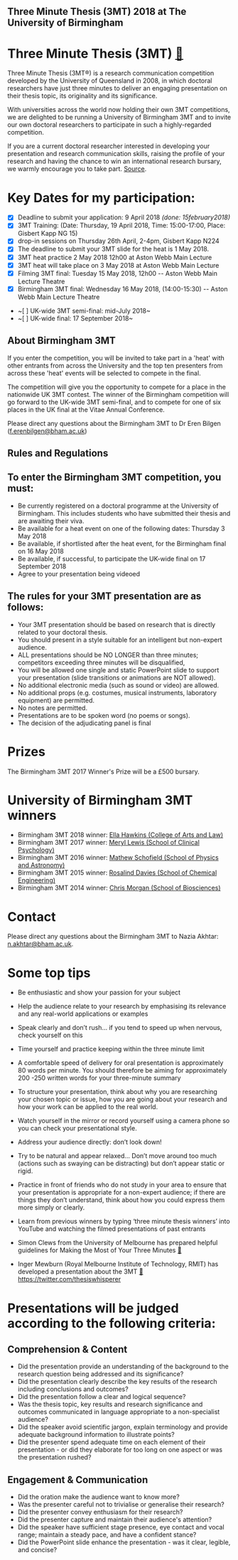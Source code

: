 Three Minute Thesis (3MT) 2018 at The University of Birmingham
---




# Three Minute Thesis (3MT) [:link:](https://intranet.birmingham.ac.uk/as/studentservices/graduateschool/eventinfo/3MT.aspx)

Three Minute Thesis (3MT®) is a research communication competition developed 
by the University of Queensland in 2008, in which doctoral researchers have 
just three minutes to deliver an engaging presentation on their thesis topic,
its originality and its significance.

With universities across the world now holding their own 3MT competitions, 
we are delighted to be running a University of Birmingham 3MT and to invite 
our own doctoral researchers to participate in such a highly-regarded 
competition.

If you are a current doctoral researcher interested in developing your 
presentation and research communication skills, raising the profile of your 
research and having the chance to win an international research bursary, 
we warmly encourage you to take part. [Source](https://intranet.birmingham.ac.uk/as/studentservices/graduateschool/eventinfo/3MT.aspx).


# Key Dates for my participation:
* [x] Deadline to submit your application: 9 April 2018  _(done: 15february2018)_
* [x] 3MT Training: (Date: Thursday, 19 April 2018, Time: 15:00-17:00, Place: Gisbert Kapp NG 15)
* [x] drop-in sessions on Thursday 26th April, 2-4pm, Gisbert Kapp N224
* [x] The deadline to submit your 3MT slide for the heat is 1 May 2018.
* [x] 3MT heat practice 2 May 2018 12h00 at Aston Webb Main Lecture
* [x] 3MT heat will take place on 3 May 2018 at Aston Webb Main Lecture
* [x] Filming 3MT final: Tuesday 15 May 2018, 12h00 -- Aston Webb Main Lecture Theatre
* [x] Birmingham 3MT final: Wednesday 16 May 2018, (14:00-15:30) --  Aston Webb Main Lecture Theatre
* ~[ ] UK-wide 3MT semi-final: mid-July 2018~
* ~[ ] UK-wide final: 17 September 2018~

## About Birmingham 3MT

If you enter the competition, you will be invited to take part in a 'heat' 
with other entrants from across the University and the top ten presenters 
from across these 'heat' events will be selected to compete in the final.

The competition will give you the opportunity to compete for a place in 
the nationwide UK 3MT contest. The winner of the Birmingham competition 
will go forward to the UK-wide 3MT semi-final, and to compete for 
one of six places in the UK final at the Vitae Annual Conference.

Please direct any questions about the Birmingham 3MT to Dr Eren Bilgen (f.erenbilgen@bham.ac.uk)


## Rules and Regulations

## To enter the Birmingham 3MT competition, you must:

* Be currently registered on a doctoral programme at the University of 
Birmingham. This includes students who have submitted their thesis and 
are awaiting their viva.
* Be available for a heat event on one of the following dates: 
 Thursday 3 May 2018
* Be available, if shortlisted after the heat event, for the Birmingham 
 final on 16 May 2018
* Be available, if successful, to participate the UK-wide final on 
 17 September 2018
* Agree to your presentation being videoed


## The rules for your 3MT presentation are as follows:

* Your 3MT presentation should be based on research that is directly related to your doctoral thesis.
* You should present in a style suitable for an intelligent but non-expert audience.
* ALL presentations should be NO LONGER than three minutes; 
competitors exceeding three minutes will be disqualified,
* You will be allowed one single and static PowerPoint slide to support 
your presentation (slide transitions or animations are NOT allowed).
* No additional electronic media (such as sound or video) are allowed.
* No additional props (e.g. costumes, musical instruments, laboratory equipment) are permitted.
* No notes are permitted.
* Presentations are to be spoken word (no poems or songs).
* The decision of the adjudicating panel is final


# Prizes 

The Birmingham 3MT 2017 Winner's Prize will be a £500 bursary. 


# University of Birmingham 3MT winners
* Birmingham 3MT 2018 winner: [Ella Hawkins (College of Arts and Law)](https://www.youtube.com/watch?v=b-u-tamL7MM)
* Birmingham 3MT 2017 winner: [Meryl Lewis (School of Clinical Psychology)](https://www.youtube.com/watch?v=zUM6l6miaMA)
* Birmingham 3MT 2016 winner: [Mathew Schofield (School of Physics and Astronomy)](https://www.youtube.com/watch?v=DhVb9cAWqWM)
* Birmingham 3MT 2015 winner: [Rosalind Davies (School of Chemical Engineering)](https://www.youtube.com/watch?v=3WopKnCkMRg&feature=youtu.be)
* Birmingham 3MT 2014 winner: [Chris Morgan (School of Biosciences)](https://www.youtube.com/watch?v=L4A9t9ddaYg)


# Contact 

Please direct any questions about the Birmingham 3MT to Nazia Akhtar: n.akhtar@bham.ac.uk.


# Some top tips

* Be enthusiastic and show your passion for your subject
* Help the audience relate to your research by emphasising its relevance and any real-world applications or examples
* Speak clearly and don’t rush... if you tend to speed up when nervous, check yourself on this
* Time yourself and practice keeping within the three minute limit
* A comfortable speed of delivery for oral presentation is approximately 
80 words per minute. You should therefore be aiming for approximately 
200 -250 written words for your three-minute summary
* To structure your presentation, think about why you are researching your 
chosen topic or issue, how you are going about your research and 
how your work can be applied to the real world.
* Watch yourself in the mirror or record yourself using a camera phone so 
you can check your presentational style.
* Address your audience directly: don’t look down!
* Try to be natural and appear relaxed... Don’t move around too much 
(actions such as swaying can be distracting) but don’t appear static or 
rigid.
* Practice in front of friends who do not study in your area to ensure 
that your presentation is appropriate for a non-expert audience; 
if there are things they don’t understand, think about how you could 
express them more simply or clearly.
* Learn from previous winners by typing ‘three minute thesis winners’ 
into YouTube and watching the filmed presentations of past entrants


* Simon Clews from the University of Melbourne has prepared helpful 
guidelines for Making the Most of Your Three Minutes [:link:](https://www.grad.ubc.ca/sites/default/files/materials/gps_3MT.pdf)

* Inger Mewburn (Royal Melbourne Institute of Technology, RMIT) 
has developed a presentation about the 3MT [:link:](https://prezi.com/jwhwyydfzqxo/how-to-talk-about-your-thesis-in-3-minutes/)
https://twitter.com/thesiswhisperer




# Presentations will be judged according to the following criteria:

## Comprehension & Content
* Did the presentation provide an understanding of the background to the 
research question being addressed and its significance?
* Did the presentation clearly describe the key results of the research 
including conclusions and outcomes?
* Did the presentation follow a clear and logical sequence?
* Was the thesis topic, key results and research significance and 
outcomes communicated in language appropriate to a non-specialist audience?
* Did the speaker avoid scientific jargon, explain terminology and provide 
adequate background information to illustrate points?
* Did the presenter spend adequate time on each element of their 
presentation - or did they elaborate for too long on one aspect or was 
the presentation rushed?

## Engagement & Communication
* Did the oration make the audience want to know more?
* Was the presenter careful not to trivialise or generalise their research?
* Did the presenter convey enthusiasm for their research?
* Did the presenter capture and maintain their audience's attention?
* Did the speaker have sufficient stage presence, eye contact and vocal 
range; maintain a steady pace, and have a confident stance?
* Did the PowerPoint slide enhance the presentation - was it clear, 
legible, and concise?


